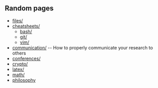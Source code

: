Random pages
------------

 - [files/](files/)
 - [cheatsheets/](cheatsheets/)
   + [bash/](bash/)
   + [git/](git/)
   + [vim/](vim/)
 - [communication/](communication/) -- How to properly communicate your research to others
 - [conferences/](conferences/)
 - [crypto/](crypto/)
 - [latex/](latex/)
 - [math/](math/)
 - [philosophy](philosophy/)
